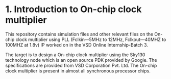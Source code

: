 # 1. Introduction to On-chip clock multiplier
This repository contains simulation files and other relevant files on the On-chip clock multiplier using PLL (Fclkin—5MHz to 12MHz, Fclkout—40MHZ to 100MHZ at 1.8v) IP worked on in the VSD Online Internship-Batch 3.

The target is to design a On-chip clock multiplier using the Sky130 technology node which is an open source PDK provided by Google. The specifications are provided from VSD Corporation Pvt. Ltd. The On-chip clock multiplier is present in almost all synchronous processor chips.
